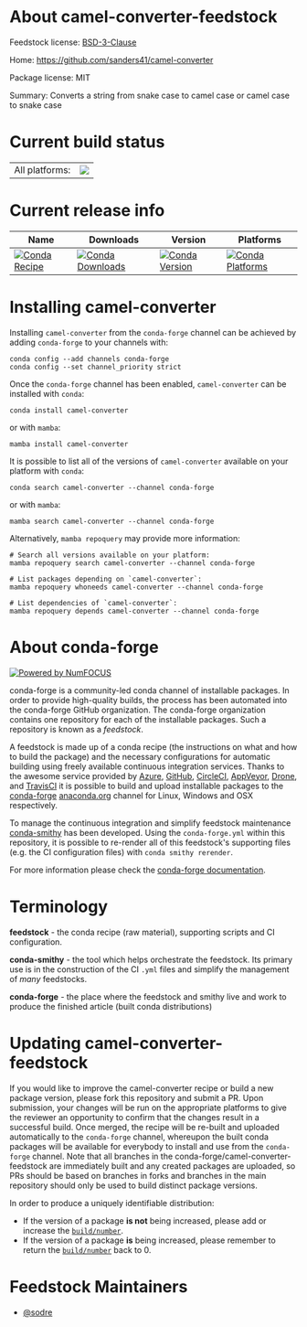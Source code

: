 About camel-converter-feedstock
===============================

Feedstock license: [BSD-3-Clause](https://github.com/conda-forge/camel-converter-feedstock/blob/main/LICENSE.txt)

Home: https://github.com/sanders41/camel-converter

Package license: MIT

Summary: Converts a string from snake case to camel case or camel case to snake case

Current build status
====================


<table><tr><td>All platforms:</td>
    <td>
      <a href="https://dev.azure.com/conda-forge/feedstock-builds/_build/latest?definitionId=20910&branchName=main">
        <img src="https://dev.azure.com/conda-forge/feedstock-builds/_apis/build/status/camel-converter-feedstock?branchName=main">
      </a>
    </td>
  </tr>
</table>

Current release info
====================

| Name | Downloads | Version | Platforms |
| --- | --- | --- | --- |
| [![Conda Recipe](https://img.shields.io/badge/recipe-camel--converter-green.svg)](https://anaconda.org/conda-forge/camel-converter) | [![Conda Downloads](https://img.shields.io/conda/dn/conda-forge/camel-converter.svg)](https://anaconda.org/conda-forge/camel-converter) | [![Conda Version](https://img.shields.io/conda/vn/conda-forge/camel-converter.svg)](https://anaconda.org/conda-forge/camel-converter) | [![Conda Platforms](https://img.shields.io/conda/pn/conda-forge/camel-converter.svg)](https://anaconda.org/conda-forge/camel-converter) |

Installing camel-converter
==========================

Installing `camel-converter` from the `conda-forge` channel can be achieved by adding `conda-forge` to your channels with:

```
conda config --add channels conda-forge
conda config --set channel_priority strict
```

Once the `conda-forge` channel has been enabled, `camel-converter` can be installed with `conda`:

```
conda install camel-converter
```

or with `mamba`:

```
mamba install camel-converter
```

It is possible to list all of the versions of `camel-converter` available on your platform with `conda`:

```
conda search camel-converter --channel conda-forge
```

or with `mamba`:

```
mamba search camel-converter --channel conda-forge
```

Alternatively, `mamba repoquery` may provide more information:

```
# Search all versions available on your platform:
mamba repoquery search camel-converter --channel conda-forge

# List packages depending on `camel-converter`:
mamba repoquery whoneeds camel-converter --channel conda-forge

# List dependencies of `camel-converter`:
mamba repoquery depends camel-converter --channel conda-forge
```


About conda-forge
=================

[![Powered by
NumFOCUS](https://img.shields.io/badge/powered%20by-NumFOCUS-orange.svg?style=flat&colorA=E1523D&colorB=007D8A)](https://numfocus.org)

conda-forge is a community-led conda channel of installable packages.
In order to provide high-quality builds, the process has been automated into the
conda-forge GitHub organization. The conda-forge organization contains one repository
for each of the installable packages. Such a repository is known as a *feedstock*.

A feedstock is made up of a conda recipe (the instructions on what and how to build
the package) and the necessary configurations for automatic building using freely
available continuous integration services. Thanks to the awesome service provided by
[Azure](https://azure.microsoft.com/en-us/services/devops/), [GitHub](https://github.com/),
[CircleCI](https://circleci.com/), [AppVeyor](https://www.appveyor.com/),
[Drone](https://cloud.drone.io/welcome), and [TravisCI](https://travis-ci.com/)
it is possible to build and upload installable packages to the
[conda-forge](https://anaconda.org/conda-forge) [anaconda.org](https://anaconda.org/)
channel for Linux, Windows and OSX respectively.

To manage the continuous integration and simplify feedstock maintenance
[conda-smithy](https://github.com/conda-forge/conda-smithy) has been developed.
Using the ``conda-forge.yml`` within this repository, it is possible to re-render all of
this feedstock's supporting files (e.g. the CI configuration files) with ``conda smithy rerender``.

For more information please check the [conda-forge documentation](https://conda-forge.org/docs/).

Terminology
===========

**feedstock** - the conda recipe (raw material), supporting scripts and CI configuration.

**conda-smithy** - the tool which helps orchestrate the feedstock.
                   Its primary use is in the construction of the CI ``.yml`` files
                   and simplify the management of *many* feedstocks.

**conda-forge** - the place where the feedstock and smithy live and work to
                  produce the finished article (built conda distributions)


Updating camel-converter-feedstock
==================================

If you would like to improve the camel-converter recipe or build a new
package version, please fork this repository and submit a PR. Upon submission,
your changes will be run on the appropriate platforms to give the reviewer an
opportunity to confirm that the changes result in a successful build. Once
merged, the recipe will be re-built and uploaded automatically to the
`conda-forge` channel, whereupon the built conda packages will be available for
everybody to install and use from the `conda-forge` channel.
Note that all branches in the conda-forge/camel-converter-feedstock are
immediately built and any created packages are uploaded, so PRs should be based
on branches in forks and branches in the main repository should only be used to
build distinct package versions.

In order to produce a uniquely identifiable distribution:
 * If the version of a package **is not** being increased, please add or increase
   the [``build/number``](https://docs.conda.io/projects/conda-build/en/latest/resources/define-metadata.html#build-number-and-string).
 * If the version of a package **is** being increased, please remember to return
   the [``build/number``](https://docs.conda.io/projects/conda-build/en/latest/resources/define-metadata.html#build-number-and-string)
   back to 0.

Feedstock Maintainers
=====================

* [@sodre](https://github.com/sodre/)

